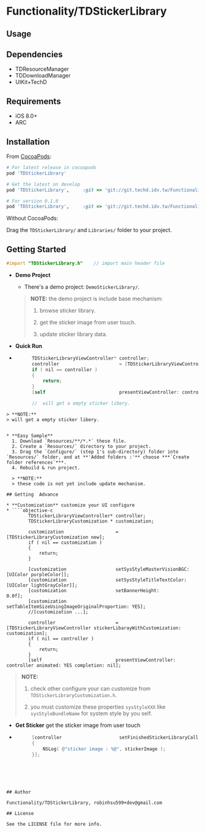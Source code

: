 # Functionality/TDStickerLibrary


## Usage

## Dependencies

* TDResourceManager
* TDDownloadManager
* UIKit+TechD


## Requirements

* iOS 8.0+
* ARC


## Installation

From [CocoaPods](http://cocoapods.org):

```ruby
# For latest release in cocoapods
pod 'TDStickerLibrary'

# Get the latest on develop
pod 'TDStickerLibrary',     :git => 'git://git.techd.idv.tw/Functionality/TDStickerLibrary.git',       :branch => 'develop'

# For version 0.1.0
pod 'TDStickerLibrary',     :git => 'git://git.techd.idv.tw/Functionality/TDStickerLibrary.git',       :tag    => '0.1.0' 
```


Without CocoaPods:

Drag the `TDStickerLibrary/` and `Libraries/` folder to your project.


## Getting Started

````objective-c
#import "TDStickerLibrary.h"    // import main header file
````

* **Demo Project**
  * There's a demo project: `DemoStickerLibrary/`.

  > **NOTE:**
  > the demo project is include base mechanism:
  >
  > 1. browse sticker library.
  >
  > 2. get the sticker image from user touch.
  > 
  > 3. update sticker library data.

* **Quick Run**

* ````objective-c
        TDStickerLibraryViewController* controller;
        controller                      = [TDStickerLibraryViewController stickerLibaray];
        if ( nil == controller )
        {
            return;
        }
        [self                           presentViewController: controller animated: YES completion: nil];

        //  will get a empty sticker libery.
````
> **NOTE:**
> will get a empty sticker libery.


* **Easy Sample**
  1. Download `Resources/**/*.*` these file.
  2. Create a `Resources/` directory to your project.
  3. Drag the `Configure/` (step 1's sub-directory) folder into `Resources/` folder, and at **'Added folders :'** choose ***`Create folder references`***.
  4. Rebuild & run project.

  > **NOTE:**
  > these code is not yet include update mechanism.

## Getting  Advance

* **Customization** customize your UI configure 
* ````objective-c
        TDStickerLibraryViewController* controller;
        TDStickerLibraryCustomization * customization;
    
        customization                   = [TDStickerLibraryCustomization new];
        if ( nil == customization )
        {
            return;
        }
    
        [customization                  setSysStyleMasterVisionBGC:     [UIColor purpleColor]];
        [customization                  setSysStyleTitleTextColor:      [UIColor lightGrayColor]];
        [customization                  setBannerHeight:                0.0f];
        [customization                  setTableItemSizeUsingImageOriginalProportion: YES];
        //[customization ...];

        controller                      = [TDStickerLibraryViewController stickerLibarayWithCustomization: customization];
        if ( nil == controller )
        {
            return;
        }
        [self                           presentViewController: controller animated: YES completion: nil];
````

  > **NOTE:**
  >
  > 1. check other configure your can customize from `TDStickerLibraryCustomization.h`.
  >
  > 2. you must customize these properties `sysStyleXXX` like `sysStyleBundleName` for system style by you self.


* **Get Sticker** get the sticker image from user touch

* ````objective-c
        [controller                     setFinishedStickerLibraryCallbackBlock: ^(UIImage * stickerImage)
        {
            NSLog( @"sticker image : %@", stickerImage );
        }];
````





## Author

Functionality/TDStickerLibrary, robinhsu599+dev@gmail.com

## License

See the LICENSE file for more info.




